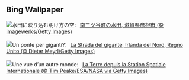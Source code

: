 ## Bing Wallpaper
![](https://www.bing.com/th?id=OHR.JapanKokuu2023_JA-JP8883775456_UHD.jpg&w=1000)水田に映り込む明け方の空:&nbsp;&ensp;[南三ツ谷町の水田, 滋賀県彦根市 (© imagewerks/Getty Images)](https://www.bing.com/th?id=OHR.JapanKokuu2023_JA-JP8883775456_UHD.jpg)
<br><br/>
![](https://www.bing.com/th?id=OHR.NIrelandGiants_IT-IT5231557937_UHD.jpg&w=1000)Un ponte per giganti?:&nbsp;&ensp;[La Strada del gigante, Irlanda del Nord, Regno Unito (© Dieter Meyrl/Getty Images)](https://www.bing.com/th?id=OHR.NIrelandGiants_IT-IT5231557937_UHD.jpg)
<br><br/>
![](https://www.bing.com/th?id=OHR.EuropeFromISS_FR-FR7164814523_UHD.jpg&w=1000)Une vue d’un autre monde:&nbsp;&ensp;[La Terre depuis la Station Spatiale Internationale (© Tim Peake/ESA/NASA via Getty Images)](https://www.bing.com/th?id=OHR.EuropeFromISS_FR-FR7164814523_UHD.jpg)
<br><br/>
